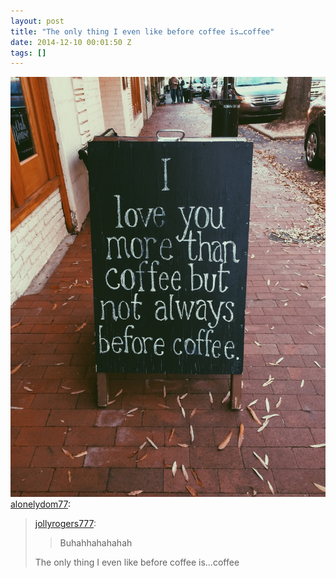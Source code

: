 ```yaml
---
layout: post
title: "The only thing I even like before coffee is…coffee"
date: 2014-12-10 00:01:50 Z
tags: []
---
```

![](/media/2014/12/104797513394.jpg)
[alonelydom77](http://alonelydom77.tumblr.com/post/104670384341/jollyrogers777-buhahhahahahah-the-only-thing):

> [jollyrogers777](http://jollyrogers777.tumblr.com/post/104670248832/buhahhahahahah):
> 
> > Buhahhahahahah
> 
> The only thing I even like before coffee is…coffee
